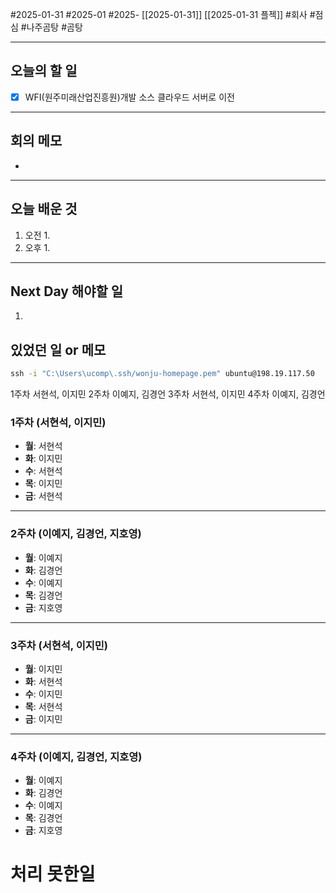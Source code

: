 #2025-01-31 #2025-01 #2025- [[2025-01-31]] [[2025-01-31 플젝]]
#회사 #점심 #나주곰탕 #곰탕

---
## 오늘의 할 일
- [x] WFI(원주미래산업진흥원)개발 소스 클라우드 서버로 이전
---
## 회의 메모
- 
---
## 오늘 배운 것
1. 오전
    1. 
2. 오후
    1. 
---
## Next Day 해야할 일
1. 


## 있었던 일 or 메모
```cmd
ssh -i "C:\Users\ucomp\.ssh/wonju-homepage.pem" ubuntu@198.19.117.50
```


1주차 서현석, 이지민
2주차 이예지, 김경언
3주차 서현석, 이지민
4주차 이예지, 김경언 


### **1주차 (서현석, 이지민)**

- **월**: 서현석
- **화**: 이지민
- **수**: 서현석
- **목**: 이지민
- **금**: 서현석

---

### **2주차 (이예지, 김경언, 지호영)**

- **월**: 이예지
- **화**: 김경언
- **수**: 이예지
- **목**: 김경언
- **금**: 지호영

---

### **3주차 (서현석, 이지민)**

- **월**: 이지민
- **화**: 서현석
- **수**: 이지민
- **목**: 서현석
- **금**: 이지민

---

### **4주차 (이예지, 김경언, 지호영)**

- **월**: 이예지
- **화**: 김경언
- **수**: 이예지
- **목**: 김경언
- **금**: 지호영
# 처리 못한일
